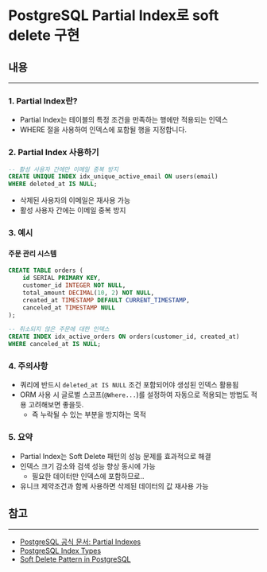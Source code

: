 # PostgreSQL Partial Index로 soft delete 구현

## 내용
---
### 1. Partial Index란?

- Partial Index는 테이블의 특정 조건을 만족하는 행에만 적용되는 인덱스
- WHERE 절을 사용하여 인덱스에 포함될 행을 지정합니다.

### 2. Partial Index 사용하기

```sql
-- 활성 사용자 간에만 이메일 중복 방지
CREATE UNIQUE INDEX idx_unique_active_email ON users(email)
WHERE deleted_at IS NULL;
```

- 삭제된 사용자의 이메일은 재사용 가능
- 활성 사용자 간에는 이메일 중복 방지

### 3. 예시
#### 주문 관리 시스템

```sql
CREATE TABLE orders (
    id SERIAL PRIMARY KEY,
    customer_id INTEGER NOT NULL,
    total_amount DECIMAL(10, 2) NOT NULL,
    created_at TIMESTAMP DEFAULT CURRENT_TIMESTAMP,
    canceled_at TIMESTAMP NULL
);

-- 취소되지 않은 주문에 대한 인덱스
CREATE INDEX idx_active_orders ON orders(customer_id, created_at)
WHERE canceled_at IS NULL;
```

### 4. 주의사항

- 쿼리에 반드시 `deleted_at IS NULL` 조건 포함되어야 생성된 인덱스 활용됨
- ORM 사용 시 글로벌 스코프(`@Where...`)를 설정하여 자동으로 적용되는 방법도 적용 고려해보면 좋을듯.
	- 즉 누락될 수 있는 부분을 방지하는 목적

### 5. 요약

- Partial Index는 Soft Delete 패턴의 성능 문제를 효과적으로 해결
- 인덱스 크기 감소와 검색 성능 향상 동시에 가능
	- 필요한 데이터만 인덱스에 포함하므로..
- 유니크 제약조건과 함께 사용하면 삭제된 데이터의 값 재사용 가능

## 참고 
---
- [PostgreSQL 공식 문서: Partial Indexes](https://www.postgresql.org/docs/current/indexes-partial.html)
- [PostgreSQL Index Types](https://www.postgresql.org/docs/current/indexes-types.html)
- [Soft Delete Pattern in PostgreSQL](https://www.cybertec-postgresql.com/en/implementing-soft-delete-in-postgresql/)
